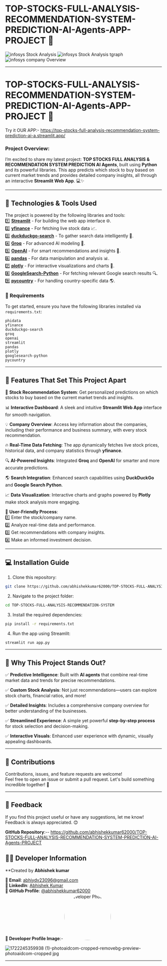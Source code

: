 # **TOP-STOCKS-FULL-ANALYSIS-RECOMMENDATION-SYSTEM-PREDICTION-AI-Agents-APP-PROJECT** 🚀  

![infosys Stock Analysis](https://github.com/user-attachments/assets/6f297e76-1ed4-4d4f-bab4-b7cb542028d2)
![infosys Stock Analysis tgraph](https://github.com/user-attachments/assets/924cc5f6-9b61-4fcd-b577-f1561bdb7efc)
![infosys company Overview](https://github.com/user-attachments/assets/063ccb96-e772-4f50-bda2-422a2718692d)

---

# **TOP-STOCKS-FULL-ANALYSIS-RECOMMENDATION-SYSTEM-PREDICTION-AI-Agents-APP-PROJECT** 🚀  

Try it OUR APP:-  https://top-stocks-full-analysis-recommendation-system-prediction-ai-a.streamlit.app/

### **Project Overview**:  
I’m excited to share my latest project: **TOP STOCKS FULL ANALYSIS & RECOMMENDATION SYSTEM PREDICTION AI Agents**, built using **Python** and its powerful libraries. This app predicts which stock to buy based on current market trends and provides detailed company insights, all through an interactive **Streamlit Web App**. 💻✨  

---

## **🔧 Technologies & Tools Used**  

The project is powered by the following libraries and tools:  
1️⃣ **[Streamlit](https://streamlit.io/)** - For building the web app interface 🌐.  
2️⃣ **[yfinance](https://pypi.org/project/yfinance/)** - For fetching live stock data 📈.  
3️⃣ **[duckduckgo-search](https://pypi.org/project/duckduckgo-search/)** - To gather search data intelligently 🔎.  
4️⃣ **[Groq](https://groq.com/)** - For advanced AI modeling 🤖.  
5️⃣ **[OpenAI](https://openai.com/)** - For smart recommendations and insights 🧠.  
6️⃣ **[pandas](https://pandas.pydata.org/)** - For data manipulation and analysis 📊.  
7️⃣ **[plotly](https://plotly.com/)** - For interactive visualizations and charts 🎨.  
8️⃣ **[GoogleSearch-Python](https://pypi.org/project/googlesearch-python/)** - For fetching relevant Google search results 🔍.  
9️⃣ **[pycountry](https://pypi.org/project/pycountry/)** - For handling country-specific data 🌎.  

### **📂 Requirements**  
To get started, ensure you have the following libraries installed via `requirements.txt`:  
```plaintext  
phidata  
yfinance  
duckduckgo-search  
groq  
openai  
streamlit  
pandas  
plotly  
googlesearch-python  
pycountry  
```  

---

## **🌟 Features That Set This Project Apart**  

💼 **Stock Recommendation System**: Get personalized predictions on which stocks to buy based on the current market trends and insights.  

📊 **Interactive Dashboard**: A sleek and intuitive **Streamlit Web App** interface for smooth navigation.  

💡 **Company Overview**: Access key information about the companies, including their performance and business summary, with every stock recommendation.  

🔥 **Real-Time Data Fetching**: The app dynamically fetches live stock prices, historical data, and company statistics through **yfinance**.  

🔍 **AI-Powered Insights**: Integrated **Groq** and **OpenAI** for smarter and more accurate predictions.  

🌎 **Search Integration**: Enhanced search capabilities using **DuckDuckGo** and **Google Search Python**.  

📈 **Data Visualization**: Interactive charts and graphs powered by **Plotly** make stock analysis more engaging.  

📂 **User-Friendly Process**:  
1️⃣ Enter the stock/company name.  
2️⃣ Analyze real-time data and performance.  
3️⃣ Get recommendations with company insights.  
4️⃣ Make an informed investment decision.  

---

## **💻 Installation Guide**  

1. Clone this repository:  
```bash  
git clone https://github.com/abhishekkumar62000/TOP-STOCKS-FULL-ANALYSIS-RECOMMENDATION-SYSTEM-PREDICTION-AI-Agents-PROJECT.git  
```  

2. Navigate to the project folder:  
```bash  
cd TOP-STOCKS-FULL-ANALYSIS-RECOMMENDATION-SYSTEM  
```  

3. Install the required dependencies:  
```bash  
pip install -r requirements.txt  
```  

4. Run the app using Streamlit:  
```bash  
streamlit run app.py  
```  

---

## **🌟 Why This Project Stands Out?**  

✅ **Predictive Intelligence**: Built with **AI agents** that combine real-time market data and trends for precise recommendations.  

✅ **Custom Stock Analysis**: Not just recommendations—users can explore stock charts, financial ratios, and more!  

✅ **Detailed Insights**: Includes a comprehensive company overview for better understanding of the businesses.  

✅ **Streamlined Experience**: A simple yet powerful **step-by-step process** for stock selection and decision-making.  

✅ **Interactive Visuals**: Enhanced user experience with dynamic, visually appealing dashboards.  

---

## **🤝 Contributions**  

Contributions, issues, and feature requests are welcome!  
Feel free to open an issue or submit a pull request. Let's build something incredible together! 🌟  

---

## **📩 Feedback**  

If you find this project useful or have any suggestions, let me know! Feedback is always appreciated. 😊  

**GitHub Repository**:-- https://github.com/abhishekkumar62000/TOP-STOCKS-FULL-ANALYSIS-RECOMMENDATION-SYSTEM-PREDICTION-AI-Agents-PROJECT

## 👨‍💻 Developer Information
**Created by **Abhishek kumar** 

**📧 Email**: [abhiydv23096@gmail.com](mailto:abhiydv23096@gmail.com)  
**🔗 LinkedIn**: [Abhishek Kumar](https://www.linkedin.com/in/abhishek-kumar-70a69829a/)  
**🐙 GitHub Profile**: [@abhishekkumar62000](https://github.com/abhishekkumar62000)  
**📸 Developer Profile Image**:- <img src="![1722245359938 (1)-photoaidcom-cropped-removebg-preview-photoaidcom-cropped jpg](https://github.com/user-attachments/assets/31ddd1bd-ccd9-46a4-921b-139d381f6f01)" width="150" height="150" style="border-radius: 50%;" alt="Developer Photo">

![1722245359938 (1)-photoaidcom-cropped-removebg-preview-photoaidcom-cropped jpg](https://github.com/user-attachments/assets/31ddd1bd-ccd9-46a4-921b-139d381f6f01)


---  
